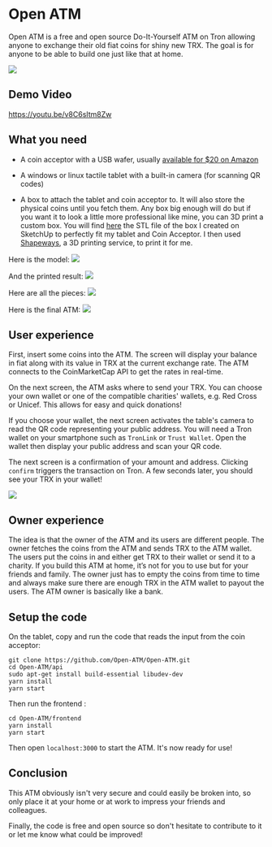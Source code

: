 # Open ATM

Open ATM is a free and open source Do-It-Yourself ATM on Tron allowing anyone to exchange their old fiat coins for shiny new TRX. The goal is for anyone to be able to build one just like that at home.

![](https://openatm.io/ogimage.png)

## Demo Video
https://youtu.be/v8C6sItm8Zw

## What you need

- A coin acceptor with a USB wafer, usually [available for $20 on Amazon](https://www.amazon.com/s?k=coin+acceptor)

- A windows or linux tactile tablet with a built-in camera (for scanning QR codes)

- A box to attach the tablet and coin acceptor to. It will also store the physical coins until you fetch them. Any box big enough will do but if you want it to look a little more professional like mine, you can 3D print a custom box. You will find [here](https://openatm.io/box.stl) the STL file of the box I created on SketchUp to perfectly fit my tablet and Coin Acceptor. I then used [Shapeways](https://www.shapeways.com/), a 3D printing service, to print it for me.

Here is the model:
![](https://openatm.io/model.png)

And the printed result:
![](https://openatm.io/print.png)

Here are all the pieces:
![](https://openatm.io/whatyouneed.png)

Here is the final ATM:
![](https://openatm.io/result.png)

## User experience

First, insert some coins into the ATM. The screen will display your balance in fiat along with its value in TRX at the current exchange rate. The ATM connects to the CoinMarketCap API to get the rates in real-time.

On the next screen, the ATM asks where to send your TRX. You can choose your own wallet or one of the compatible charities' wallets, e.g. Red Cross or Unicef. This allows for easy and quick donations!

If you choose your wallet, the next screen activates the table's camera to read the QR code representing your public address. You will need a Tron wallet on your smartphone such as `TronLink` or `Trust Wallet`. Open the wallet then display your public address and scan your QR code.

The next screen is a confirmation of your amount and address. Clicking `confirm` triggers the transaction on Tron. A few seconds later, you should see your TRX in your wallet!

![](https://openatm.io/screens.png)

## Owner experience

The idea is that the owner of the ATM and its users are different people. The owner fetches the coins from the ATM and sends TRX to the ATM wallet. The users put the coins in and either get TRX to their wallet or send it to a charity. If you build this ATM at home, it’s not for you to use but for your friends and family. The owner just has to empty the coins from time to time and always make sure there are enough TRX in the ATM wallet to payout the users. The ATM owner is basically like a bank.

## Setup the code
On the tablet, copy and run the code that reads the input from the coin acceptor:
```
git clone https://github.com/Open-ATM/Open-ATM.git
cd Open-ATM/api
sudo apt-get install build-essential libudev-dev
yarn install
yarn start
```

Then run the frontend :
```
cd Open-ATM/frontend
yarn install
yarn start
```

Then open `localhost:3000` to start the ATM. It's now ready for use!

## Conclusion

This ATM obviously isn't very secure and could easily be broken into, so only place it at your home or at work to impress your friends and colleagues. 

Finally, the code is free and open source so don't hesitate to contribute to it or let me know what could be improved!